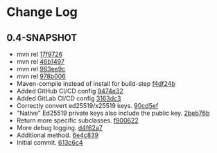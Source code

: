 # Change Log

## 0.4-SNAPSHOT
* mvn rel [17f9726](17f972641a18592128f95401fde33dd014993f89)
* mvn rel [46b1497](46b1497217ac122fd05ce8ba76b9dc1218d98eae)
* mvn rel [983ee9c](983ee9c26e9f8a76580da3fe817830583baf943d)
* mvn rel [978b006](978b0064bc8dd192d875dbee4990c2d008d2c4db)
* Maven-compile instead of install for build-step [f4df24b](f4df24b533fb7f09b72ced40f377f0bd5390f20f)
* Added GitHub CI/CD config [9474e32](9474e3299e9529121b429319675c1604389bd2c3)
* Added GitLab CI/CD config [3163dc3](3163dc362225f2b260acc3705290058e15409985)
* Correctly convert ed25519/x25519 keys. [90cd5ef](90cd5efc3c0458733838fafb04955f0d1b58b7a2)
* &quot;Native&quot; Ed25519 private keys also include the public key. [2beb76b](2beb76bc61e00edd8fffdeb63cda68ae8f284c61)
* Return more specific subclasses. [f900622](f900622abbe6325df5bdb58c799beb811b6e6688)
* More debug logging. [d4f62a7](d4f62a7aee4634e33a8a48ecee756fbb1992181d)
* Additional method. [6e4c839](6e4c839026a5a07260430188ff3dbfb4b30d22a1)
* Initial commit. [613c6c4](613c6c4153ca4db551b656402b096d7e9de467ab)


